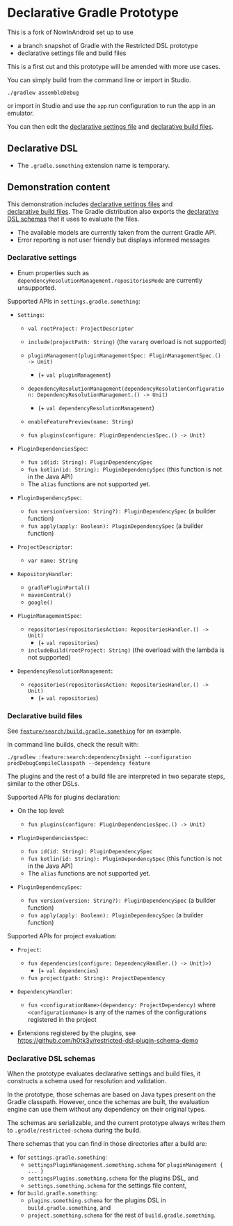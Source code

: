 # Declarative Gradle Prototype

This is a fork of NowInAndroid set up to use

* a branch snapshot of Gradle with the Restricted DSL prototype
* declarative settings file and build files

This is a first cut and this prototype will be amended with more use cases.

You can simply build from the command line or import in Studio.

```shell
./gradlew assembleDebug
```

or import in Studio and use the `app` run configuration to run the app in an emulator.

You can then edit the [declarative settings file](./settings.gradle.something) and [declarative build files](./feature/search/build.gradle.something).

## Declarative DSL

* The `.gradle.something` extension name is temporary.

## Demonstration content

This demonstration includes [declarative settings files](#declarative-settings) and  
[declarative build files](#declarative-build-files).
The Gradle distribution also exports the [declarative DSL schemas](#declarative-dsl-schemas) that
it uses to evaluate the files.

* The available models are currently taken from the current Gradle API.
* Error reporting is not user friendly but displays informed messages

### Declarative settings

* Enum properties such as `dependencyResolutionManagement.repositoriesMode` are currently unsupported.

Supported APIs in `settings.gradle.something`:

* `Settings`:
    * `val rootProject: ProjectDescriptor`
    * `include(projectPath: String)` (the `vararg` overload is not supported)
    * `pluginManagement(pluginManagementSpec: PluginManagementSpec.() -> Unit)`
        * (+ `val pluginManagement`)
    * `dependencyResolutionManagement(dependencyResolutionConfiguration: DependencyResolutionManagement.() -> Unit)`
        * (+ `val dependencyResolutionManagement`)
    * `enableFeaturePreview(name: String)`

    * `fun plugins(configure: PluginDependenciesSpec.() -> Unit)`

* `PluginDependenciesSpec`:
    * `fun id(id: String): PluginDependencySpec`
    * `fun kotlin(id: String): PluginDependencySpec` (this function is not in the Java API)
    * The `alias` functions are not supported yet.

* `PluginDependencySpec`:
    * `fun version(version: String?): PluginDependencySpec` (a builder function)
  * `fun apply(apply: Boolean): PluginDependencySpec` (a builder function)

* `ProjectDescriptor`:
    * `var name: String`

* `RepositoryHandler`:
    * `gradlePluginPortal()`
    * `mavenCentral()`
    * `google()`

* `PluginManagementSpec`:
    * `repositories(repositoriesAction: RepositoriesHandler.() -> Unit)`
        * (+ `val repositories`)
    * `includeBuild(rootProject: String)` (the overload with the lambda is not supported)

* `DependencyResolutionManagement`:
    * `repositories(repositoriesAction: RepositoriesHandler.() -> Unit)`
        * (+ `val repositories`)

### Declarative build files

See [`feature/search/build.gradle.something`](feature/search/build.gradle.something) for an example.

In command line builds, check the result with:

```shell
./gradlew :feature:search:dependencyInsight --configuration prodDebugCompileClasspath --dependency feature
```

The plugins and the rest of a build file are interpreted in two separate steps, similar to 
the other DSLs.

Supported APIs for plugins declaration:

* On the top level:
    * `fun plugins(configure: PluginDependenciesSpec.() -> Unit)`

* `PluginDependenciesSpec`:
    * `fun id(id: String): PluginDependencySpec`
    * `fun kotlin(id: String): PluginDependencySpec` (this function is not in the Java API)
    * The `alias` functions are not supported yet.

* `PluginDependencySpec`:
    * `fun version(version: String?): PluginDependencySpec` (a builder function)
    * `fun apply(apply: Boolean): PluginDependencySpec` (a builder function)

Supported APIs for project evaluation:

* `Project`:
    * `fun dependencies(configure: DependencyHandler.() -> Unit)>)`
        * (+ `val dependencies`)
    * `fun project(path: String): ProjectDependency`

* `DependencyHandler`:
    * `fun <configurationName>(dependency: ProjectDependency)` where `<configurationName>` is any 
       of the names of the configurations registered in the project

* Extensions registered by the plugins, see https://github.com/h0tk3y/restricted-dsl-plugin-schema-demo

### Declarative DSL schemas

When the prototype evaluates declarative settings and build files, it constructs a schema used for 
resolution and validation. 

In the prototype, those schemas are based on Java types present on the Gradle classpath. 
However, once the schemas are built, the evaluation engine can use them without
any dependency on their original types. 

The schemas are serializable, and the current prototype always writes them to 
`.gradle/restricted-schema` during the build.

There schemas that you can find in those directories after a build are:
* for `settings.gradle.something`:
    * `settingsPluginManagement.something.schema` for `pluginManagement { ... }`
    * `settingsPlugins.something.schema` for the plugins DSL, and
    * `settings.something.schema` for the settings file content,
* for `build.gradle.something`:
    * `plugins.something.schema` for the plugins DSL in `build.gradle.something`, and
    * `project.something.schema` for the rest of `build.gradle.something`.